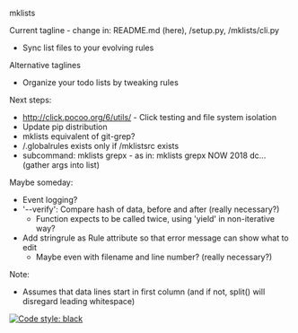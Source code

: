 mklists

Current tagline - change in: README.md (here), /setup.py, /mklists/cli.py
* Sync list files to your evolving rules

Alternative taglines
* Organize your todo lists by tweaking rules

Next steps:
* http://click.pocoo.org/6/utils/ - Click testing and file system isolation
* Update pip distribution
* mklists equivalent of git-grep?
* /.globalrules exists only if /mklistsrc exists
* subcommand: mklists grepx - as in: mklists grepx NOW 2018 dc... (gather args into list)

Maybe someday:
* Event logging?
* '--verify': Compare hash of data, before and after (really necessary?)
  * Function expects to be called twice, using 'yield' in non-iterative way?
* Add stringrule as Rule attribute so that error message can show what to edit
  * Maybe even with filename and line number? (really necessary?)

Note:
* Assumes that data lines start in first column (and if not, split() will
  disregard leading whitespace)

[![Code style: black](https://img.shields.io/badge/code%20style-black-000000.svg)](https://github.com/ambv/black)
